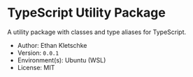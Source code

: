 # TypeScript Utility Package

A utility package with classes and type aliases for TypeScript.

- Author: Ethan Kletschke
- Version: `0.0.1`
- Environment(s): Ubuntu (WSL)
- License: MIT
